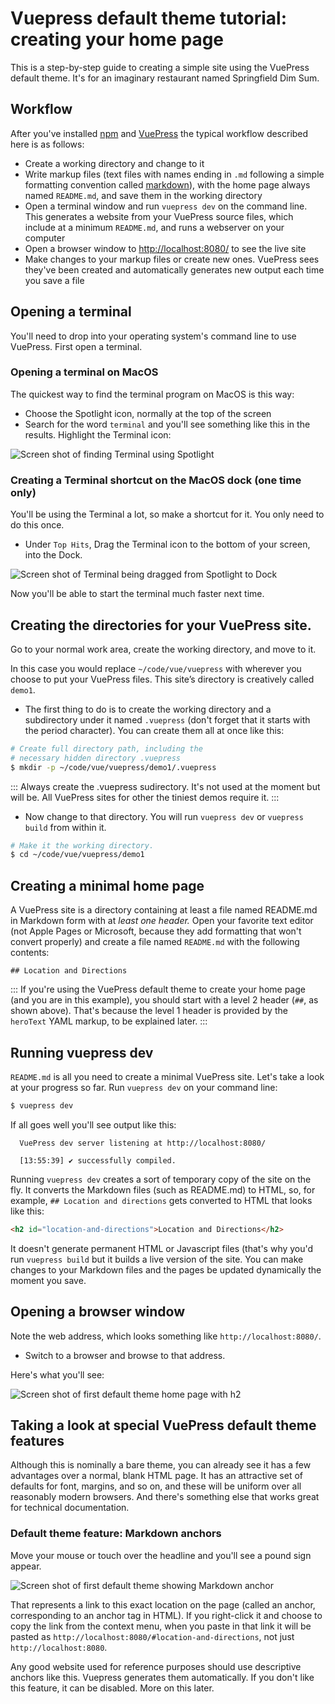# Vuepress default theme tutorial: creating your home page

This is a step-by-step guide to creating a simple site
using the VuePress default theme. It's for an imaginary
restaurant named Springfield Dim Sum.

## Workflow

After you've installed [npm](https://www.npmjs.com/) and [VuePress](https://vuepress.vuejs.org/guide/getting-started.html)
the typical workflow described here is as follows:

* Create a working directory and change to it
* Write markup files (text files with names ending in `.md` following a simple formatting convention
called [markdown](https://en.wikipedia.org/wiki/Markdown)), with the home page always named `README.md`,
and save them in the working directory
* Open a terminal window and run `vuepress dev` on the command line. This generates a website from
your VuePress source files, which include at a minimum `README.md`, and runs a webserver on your computer
* Open a browser window to [http://localhost:8080/](http://localhost:8080/) to see the live site
* Make changes to your markup files or create new ones. VuePress sees they've been created and 
automatically generates new output each time you save a file

## Opening a terminal

You'll need to drop into your operating system's command line to use VuePress. First open
a terminal.

### Opening a terminal on MacOS

The quickest way to find the terminal program on MacOS is this way:

* Choose the Spotlight icon, normally at the top of the screen
* Search for the word `terminal` and you'll see something like this in the results. Highlight the Terminal icon:

![Screen shot of finding Terminal using Spotlight](/assets/img/macos-spotlight-terminal.png)

### Creating a Terminal shortcut on the MacOS dock (one time only)

You'll be using the Terminal a lot, so make a shortcut for it. You only need to
do this once.

* Under `Top Hits`, Drag the Terminal icon to the bottom of your screen, into the Dock.

![Screen shot of Terminal being dragged from Spotlight to Dock](/assets/img/macos-dock-dragging-terminal.png)

Now you'll be able to start the terminal much faster next time.

## Creating the directories for your VuePress site.

Go to your normal work area, create the working directory, and move to it. 

In this case you would replace `~/code/vue/vuepress` with wherever you choose to put your VuePress files. This site’s directory is creatively called `demo1`. 

* The first thing to do is to create the working directory and a subdirectory under it named `.vuepress` (don't forget that it starts with the period character). You can create them all at once like this:

```bash
# Create full directory path, including the
# necessary hidden directory .vuepress
$ mkdir -p ~/code/vue/vuepress/demo1/.vuepress
```

::: 
Always create the .vuepress sudirectory. It's not used at the moment but will be. All
VuePress sites for other the tiniest demos require it.
:::
* Now change to that directory. You will run `vuepress dev` or `vuepress build` from within it.

```bash
# Make it the working directory.
$ cd ~/code/vue/vuepress/demo1
```

## Creating a minimal home page

A VuePress site is a directory containing at least a file named README.md in Markdown form with at *least
one header.* Open your favorite text editor (not Apple Pages or Microsoft, because they add
formatting that won't convert properly) and create a file named `README.md` with the following contents:

```
## Location and Directions
```

<!-- tip TIP FOR DEFAULT THEME USERS -->

::: 
If you're using the VuePress default theme to create your home page (and you are in this example), 
you should start
with a level 2 header (`##`, as shown above). That's because the level 1 header
is provided by the `heroText` YAML markup, to be explained later.
:::

## Running vuepress dev

`README.md` is all you need to create a minimal VuePress site. Let's take a look at your progress so far. Run `vuepress dev` on your command line:

```bash
$ vuepress dev
```

If all goes well you'll see output like this:

```
  VuePress dev server listening at http://localhost:8080/

  [13:55:39] ✔ successfully compiled.
```

Running `vuepress dev` creates a sort of temporary copy of the site on the fly. It converts the Markdown files (such as README.md) to HTML, so, for example, `## Location and directions` gets converted to HTML that looks like this:

```html
<h2 id="location-and-directions">Location and Directions</h2> 
```

It doesn't generate permanent HTML or Javascript files (that's why you'd run `vuepress build` but it builds a live version of the site. You can make changes
to your Markdown files and the pages be updated dynamically the moment you save.

## Opening a browser window

Note the web address, which looks something like `http://localhost:8080/`. 

* Switch to a browser and browse to that address. 

Here's what you'll see:

![Screen shot of first default theme home page with h2](/assets/img/default1-h2.png)


## Taking a look at special VuePress default theme features

Although this is nominally a bare theme, you can already see it has a few advantages over a normal, blank HTML page. 
It has an attractive set of defaults for font, margins, and so on, and these will be uniform over all reasonably 
modern browsers. And there's something else that works great for technical documentation.

### Default theme feature: Markdown anchors

Move your mouse or touch over the headline and you'll see a pound sign appear.

![Screen shot of first default theme showing Markdown anchor](/assets/img/default1-anchor.png)

That represents a link to this exact location on the page (called an anchor, corresponding to an
anchor tag in HTML). If you right-click it and choose to copy the link from the context menu, 
when you paste in that link it will be pasted as `http://localhost:8080/#location-and-directions`, not
just `http://localhost:8080`.

Any good website used for reference purposes should use descriptive anchors like this. Vuepress
generates them automatically. If you don't like this feature, it can be disabled. More on this later.






